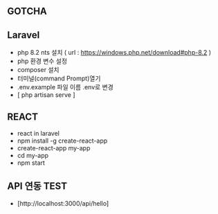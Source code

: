 
## GOTCHA



## Laravel

* php 8.2 nts 설치 ( url : https://windows.php.net/download#php-8.2 )
* php 환경 변수 설정
* composer 설치
* 터미널(command Prompt)열기
* .env.example 파일 이름 .env로 변경
* [ php artisan serve ]

## REACT

* react in laravel
* npm install -g create-react-app
* create-react-app my-app
* cd my-app
* npm start

## API 연동 TEST

* [http://localhost:3000/api/hello]
